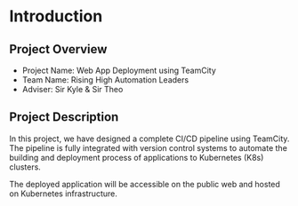 # Introduction

## Project Overview

* Project Name: Web App Deployment using TeamCity
* Team Name: Rising High Automation Leaders
* Adviser: Sir Kyle & Sir Theo

## Project Description
  In this project, we have designed a complete CI/CD pipeline using TeamCity. The pipeline is fully integrated with version control systems to automate the building and deployment process of applications to Kubernetes (K8s) clusters.

  The deployed application will be accessible on the public web and hosted on Kubernetes infrastructure.
